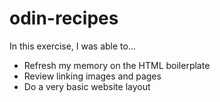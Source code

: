 # odin-recipes


In this exercise, I was able to...

- Refresh my memory on the HTML boilerplate
- Review linking images and pages 
- Do a very basic website layout